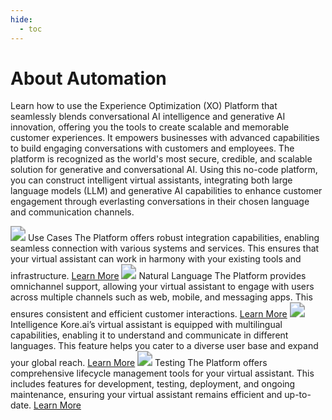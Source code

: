 ```yaml
---
hide:
  - toc
---
```

# About Automation
Learn how to use the Experience Optimization (XO) Platform that seamlessly blends conversational AI intelligence and generative AI innovation, offering you the tools to create scalable and memorable customer experiences. It empowers businesses with advanced capabilities to build engaging conversations with customers and employees. The platform is recognized as the world's most secure, credible, and scalable solution for generative and conversational AI. Using this no-code platform, you can construct intelligent virtual assistants, integrating both large language models (LLM) and generative AI capabilities to enhance customer engagement through everlasting conversations in their chosen language and communication channels.

<kr-grid type="g1">
    <kr-grid-item>
        <img src="../images/xop-sm-uc.svg" style="zoom:150%;"></img>
        <kr-grid-title>Use Cases</kr-grid-title>
        <kr-grid-desc>The Platform offers robust integration capabilities, enabling seamless connection with various systems and services. This ensures that your virtual assistant can work in harmony with your existing tools and infrastructure.</kr-grid-desc>
        <a href="">Learn More</a>
    </kr-grid-item>
    <kr-grid-item>
        <img src="../images/xop-sm-nl.svg" style="zoom:150%;"></img>
        <kr-grid-title>Natural Language</kr-grid-title>
        <kr-grid-desc>The Platform provides omnichannel support, allowing your virtual assistant to engage with users across multiple channels such as web, mobile, and messaging apps. This ensures consistent and efficient customer interactions.</kr-grid-desc>
        <a href="">Learn More</a>
    </kr-grid-item>
    <kr-grid-item>
        <img src="../images/xop-sm-inteligence.svg" style="zoom:150%;"></img>
        <kr-grid-title>Intelligence</kr-grid-title>
        <kr-grid-desc>Kore.ai’s virtual assistant is equipped with multilingual capabilities, enabling it to understand and communicate in different languages. This feature helps you cater to a diverse user base and expand your global reach.</kr-grid-desc>
        <a href="">Learn More</a>
    </kr-grid-item>
    <kr-grid-item>
        <img src="../images/xop-sm-test.svg" style="zoom:150%;"></img>
        <kr-grid-title>Testing</kr-grid-title>
        <kr-grid-desc>The Platform offers comprehensive lifecycle management tools for your virtual assistant. This includes features for development, testing, deployment, and ongoing maintenance, ensuring your virtual assistant remains efficient and up-to-date.</kr-grid-desc>
        <a href="">Learn More</a>
    </kr-grid-item>    
</kr-grid>
